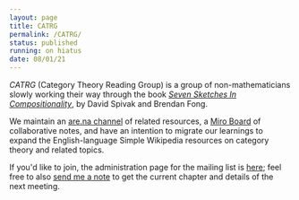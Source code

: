 ```yaml
---
layout: page
title: CATRG
permalink: /CATRG/
status: published
running: on hiatus
date: 08/01/21
---
```


*CATRG* (Category Theory Reading Group) is a group of non-mathematicians slowly working their way through the book [*Seven Sketches In Compositionality*](), by David Spivak and Brendan Fong.

We maintain an [are.na channel](https://www.are.na/agnes-cameron/catrg) of related resources, a [Miro Board](https://miro.com/app/board/o9J_lYHZnX4=/) of collaborative notes, and have an intention to migrate our learnings to expand the English-language Simple Wikipedia resources on category theory and related topics.

If you'd like to join, the administration page for the mailing list is [here](http://mailman.mit.edu/mailman/listinfo/catrg); feel free to also [send me a note](mailto:agnescam@mit.edu) to get the current chapter and details of the next meeting.